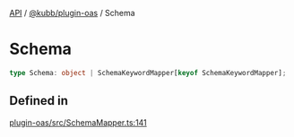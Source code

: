 [API](../../../packages.md) / [@kubb/plugin-oas](../index.md) / Schema

# Schema

```ts
type Schema: object | SchemaKeywordMapper[keyof SchemaKeywordMapper];
```

## Defined in

[plugin-oas/src/SchemaMapper.ts:141](https://github.com/kubb-project/kubb/blob/ff80665146ae086e044807d0072fda660e72e1fd/packages/plugin-oas/src/SchemaMapper.ts#L141)
